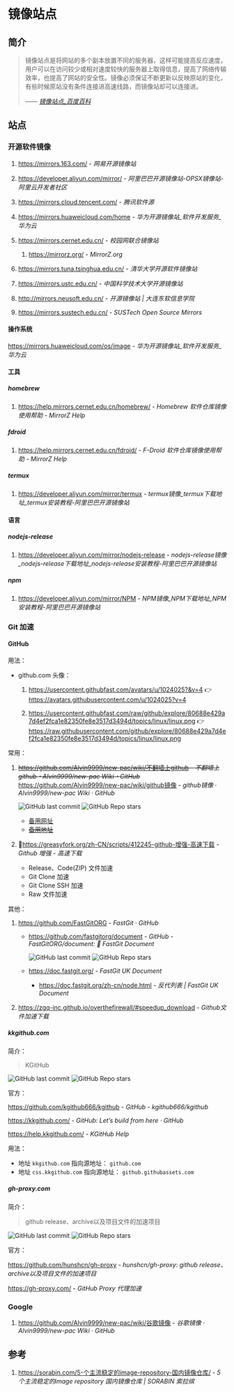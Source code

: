 # 镜像站点

## 简介

> 镜像站点是将网站的多个副本放置不同的服务器，这样可能提高反应速度，用户可以在访问较少或相对速度较快的服务器上取得信息，提高了网络传输效率，也提高了网站的安全性。镜像必须保证不断更新以反映原站的变化，有些时候原站没有条件连接进高速线路，而镜像站却可以连接进。
>
> <cite>—— [镜像站点_百度百科](https://baike.baidu.com/item/%E9%95%9C%E5%83%8F%E7%AB%99%E7%82%B9/86110)</cite>

## 站点

### 开源软件镜像

1. https://mirrors.163.com/ - *网易开源镜像站*

2. https://developer.aliyun.com/mirror/ - *阿里巴巴开源镜像站-OPSX镜像站-阿里云开发者社区*

3. https://mirrors.cloud.tencent.com/ - *腾讯软件源*

4. https://mirrors.huaweicloud.com/home - *华为开源镜像站_软件开发服务_华为云*

5. https://mirrors.cernet.edu.cn/ - *校园网联合镜像站*
    1. https://mirrorz.org/ - *MirrorZ.org*

6. https://mirrors.tuna.tsinghua.edu.cn/ - *清华大学开源软件镜像站*

7. https://mirrors.ustc.edu.cn/ - *中国科学技术大学开源镜像站*

8. http://mirrors.neusoft.edu.cn/ - *开源镜像站 | 大连东软信息学院*

9. https://mirrors.sustech.edu.cn/ - *SUSTech Open Source Mirrors*

#### 操作系统

https://mirrors.huaweicloud.com/os/image - *华为开源镜像站_软件开发服务_华为云*

#### 工具

##### homebrew

1. https://help.mirrors.cernet.edu.cn/homebrew/ - *Homebrew 软件仓库镜像使用帮助 - MirrorZ Help*

##### fdroid

1. https://help.mirrors.cernet.edu.cn/fdroid/ - *F-Droid 软件仓库镜像使用帮助 - MirrorZ Help*

##### termux

1. https://developer.aliyun.com/mirror/termux - *termux镜像_termux下载地址_termux安装教程-阿里巴巴开源镜像站*

#### 语言

##### nodejs-release

1. https://developer.aliyun.com/mirror/nodejs-release - *nodejs-release镜像_nodejs-release下载地址_nodejs-release安装教程-阿里巴巴开源镜像站*

##### npm

1. https://developer.aliyun.com/mirror/NPM - *NPM镜像_NPM下载地址_NPM安装教程-阿里巴巴开源镜像站*

### Git 加速

#### GitHub

用法：

- github.com 头像：

    1. https://usercontent.githubfast.com/avatars/u/1024025?&v=4 👉 https://avatars.githubusercontent.com/u/1024025?v=4

    2. https://usercontent.githubfast.com/raw/github/explore/80688e429a7d4ef2fca1e82350fe8e3517d3494d/topics/linux/linux.png 👉 https://raw.githubusercontent.com/github/explore/80688e429a7d4ef2fca1e82350fe8e3517d3494d/topics/linux/linux.png

常用：

1. ~~<https://github.com/Alvin9999/new-pac/wiki/不翻墙上github> - *不翻墙上 github・Alvin9999/new-pac Wiki・GitHub*~~ <https://github.com/Alvin9999/new-pac/wiki/github镜像> - *github镜像 · Alvin9999/new-pac Wiki · GitHub*

    ![GitHub last commit](https://img.shields.io/github/last-commit/Alvin9999/new-pac?color=blue&logo=github)
    ![GitHub Repo stars](https://img.shields.io/github/stars/Alvin9999/new-pac?style=social)

    - [备用网址](https://gitlab.com/zhifan999/fq/-/wikis)
    - ~~[备用地址](https://bku7.xyz/不翻墙上github/)~~

2. 👏https://greasyfork.org/zh-CN/scripts/412245-github-增强-高速下载 - *Github 增强 - 高速下载*

    - Release、Code(ZIP) 文件加速
    - Git Clone 加速
    - Git Clone SSH 加速
    - Raw 文件加速

其他：

1. https://github.com/FastGitORG - *FastGit · GitHub*

    - https://github.com/fastgitorg/document - *GitHub - FastGitORG/document: 📄 FastGit Document*

        ![GitHub last commit](https://img.shields.io/github/last-commit/fastgitorg/document?logo=github&color=blue)
        ![GitHub Repo stars](https://img.shields.io/github/stars/fastgitorg/document?style=social)

    - https://doc.fastgit.org/ - *FastGit UK Document*

        - https://doc.fastgit.org/zh-cn/node.html - *反代列表 | FastGit UK Document*

2. https://zgq-inc.github.io/overthefirewall/#speedup_download - *Github文件加速下载*

##### kkgithub.com

简介：

> KGitHub

![GitHub last commit](https://img.shields.io/github/last-commit/kgithub666/kgithub?logo=github&color=blue)
![GitHub Repo stars](https://img.shields.io/github/stars/kgithub666/kgithub?style=social)

官方：

https://github.com/kgithub666/kgithub - *GitHub - kgithub666/kgithub*

https://kkgithub.com/ - *GitHub: Let’s build from here · GitHub*

https://help.kkgithub.com/ - *KGitHub Help*

用法：

- 地址 `kkgithub.com` 指向源地址： `github.com`
- 地址 `css.kkgithub.com` 指向源地址： `github.githubassets.com`

##### gh-proxy.com

简介：

> github release、archive以及项目文件的加速项目

![GitHub last commit](https://img.shields.io/github/last-commit/hunshcn/gh-proxy?color=blue&logo=github)
![GitHub Repo stars](https://img.shields.io/github/stars/hunshcn/gh-proxy?style=social)

官方：

https://github.com/hunshcn/gh-proxy - *hunshcn/gh-proxy: github release、archive以及项目文件的加速项目*

https://gh-proxy.com/ - *GitHub Proxy 代理加速*

### Google

1. https://github.com/Alvin9999/new-pac/wiki/谷歌镜像 - *谷歌镜像 · Alvin9999/new-pac Wiki · GitHub*

## 参考

1. <https://sorabin.com/5-个主流稳定的image-repository-国内镜像仓库/> - *5 个主流稳定的image repository 国内镜像仓库 | SORABIN 索拉缤*
